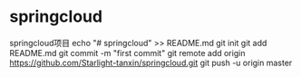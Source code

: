 # springcloud
springcloud项目
echo "# springcloud" >> README.md
git init
git add README.md
git commit -m "first commit"
git remote add origin https://github.com/Starlight-tanxin/springcloud.git
git push -u origin master
